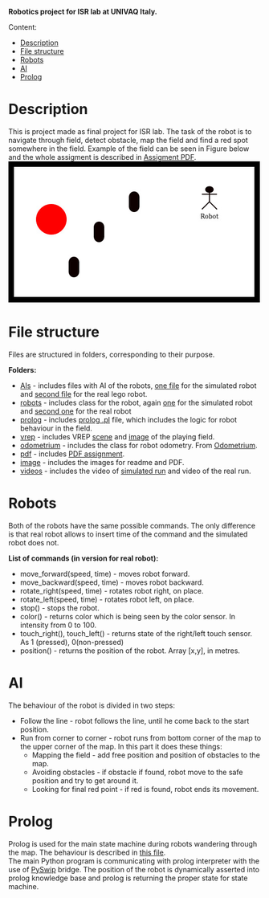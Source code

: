 **Robotics project for ISR lab at UNIVAQ Italy.**  

Content:

- [Description](#description)
- [File structure](#file-structure)
- [Robots](#robots)
- [AI](#ai)
- [Prolog](#prolog)

# Description

This is project made as final project for ISR lab. The task of the robot
is to navigate through field, detect obstacle, map the field and find a
red spot somewhere in the field. Example of the field can be seen in
Figure below and the whole assigment is described in [Assigment PDF](pdf/robotics.pdf).  
![Example of the field for robot](image/robotics_1rob.jpg)

# File structure

Files are structured in folders, corresponding to their purpose.

**Folders:**

  - [AIs](AIs) - includes files with AI of the robots,
    [one file](AIs/main_vrep.py) for the simulated robot and
    [second file](AIs/main_robot.py) for the real lego robot.
  - [robots](robots) - includes class for the robot, again
    [one](robots/lego_robot_vrep.py) for the simulated robot and [second
    one](robots/lego_robot.py) for the real robot
  - [prolog](prolog) - includes [prolog .pl](prolog/state_machine.pl)
    file, which includes the logic for robot behaviour in the field.
  - [vrep](vrep) - includes VREP [scene](vrep/scene.ttt) and
    [image](vrep/vrep1x1.jpg) of the playing field.
  - [odometrium](odometrium) - includes the class for robot odometry.
    From [Odometrium](https://github.com/sterereo/odometrium).
  - [pdf](pdf) - includes [PDF assignment](pdf/robotics.pdf).
  - [image](image) - includes the images for readme and PDF.
  - [videos](videos) - includes the video of [simulated run](videos/out.mp4)
    and video of the real run.

# Robots

Both of the robots have the same possible commands. The only difference
is that real robot allows to insert time of the command and the simulated
robot does not.

**List of commands (in version for real robot):**

  - move_forward(speed, time) - moves robot forward.
  - move_backward(speed, time) - moves robot backward.
  - rotate_right(speed, time) - rotates robot right, on place.
  - rotate_left(speed, time) - rotates robot left, on place.
  - stop() - stops the robot.
  - color() - returns color which is being seen by the color sensor. In
    intensity from 0 to 100.
  - touch_right(), touch_left() - returns state of the right/left touch
    sensor. As 1 (pressed), 0(non-pressed)
  - position() - returns the position of the robot. Array \[x,y\], in metres.

# AI

The behaviour of the robot is divided in two steps:

  - Follow the line - robot follows the line, until he come back to the
    start position.
  - Run from corner to corner - robot runs from bottom corner of the map
    to the upper corner of the map. In this part it does these things:
    - Mapping the field - add free position and position of obstacles
      to the map.
    - Avoiding obstacles - if obstacle if found, robot move to the safe
      position and try to get around it.
    - Looking for final red point - if red is found, robot ends its
      movement.

# Prolog

Prolog is used for the main state machine during robots wandering through
the map. The behaviour is described in [this file](prolog/state_machine.pl).  
The main Python program is communicating with prolog interpreter with
the use of [PySwip](https://github.com/yuce/pyswip) bridge. The position
of the robot is dynamically asserted into prolog knowledge base and
prolog is returning the proper state for state machine.